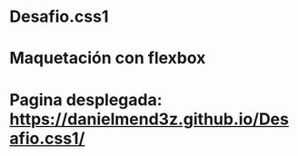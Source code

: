 # Desafio.css1
# Maquetación con flexbox
# Pagina desplegada: https://danielmend3z.github.io/Desafio.css1/
